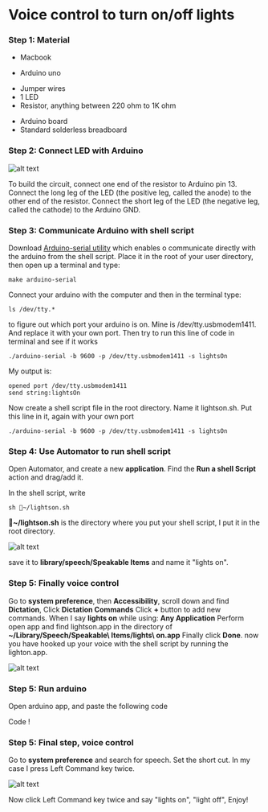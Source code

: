 # Voice control to turn on/off lights

### Step 1: Material 

* Macbook
- Arduino uno
+ Jumper wires
+ 1 LED
+ Resistor, anything between 220 ohm to 1K ohm
- Arduino board
- Standard solderless breadboard

### Step 2: Connect LED with Arduino 

![alt text](https://raw.githubusercontent.com/TokyoBirdy/Voice-control-lights-on-and-off/master/Led%20connect.jpg)

To build the circuit, connect one end of the resistor to Arduino pin 13. Connect the long leg of the LED (the positive leg, called the anode) to the other end of the resistor. Connect the short leg of the LED (the negative leg, called the cathode) to the Arduino GND.



### Step 3: Communicate Arduino with shell script

Download [Arduino-serial utility](http://todbot.com/blog/2006/12/06/arduino-serial-c-code-to-talk-to-arduino/comment-page-2/) which enables o communicate directly with the arduino from the shell script. Place it in the root of your user directory, then open up a terminal and type:

```
make arduino-serial

```
Connect your arduino with the computer and then in the terminal type:

```
ls /dev/tty.*
```

to figure out which port your arduino is on. Mine is /dev/tty.usbmodem1411. And replace it with your own port. Then try to run this line of code in terminal and see if it works 

```
./arduino-serial -b 9600 -p /dev/tty.usbmodem1411 -s lightsOn

```


My output is:

```
opened port /dev/tty.usbmodem1411
send string:lightsOn
```

Now create a shell script file in the root directory. Name it lightson.sh. Put this line in it, again with your own port 

```
./arduino-serial -b 9600 -p /dev/tty.usbmodem1411 -s lightsOn

```


### Step 4: Use Automator to run shell script

Open Automator, and create a new **application**. Find the **Run a shell Script** action and drag/add it. 

In the shell script, write 

```
sh ~/lightson.sh

```

**~/lightson.sh** is the directory where you put your shell script, I put it in the root directory.

![alt text](https://raw.githubusercontent.com/TokyoBirdy/Voice-control-lights-on-and-off/master/Automator.png)


save it to **library/speech/Speakable Items** and name it "lights on".


### Step 5: Finally voice control

Go to **system preference**, then **Accessibility**, scroll down and find **Dictation**, Click **Dictation Commands** Click **+** button to add new commands. When I say **lights on** while using: **Any Application** Perform  open app and find lightson.app in the directory of **~/Library/Speech/Speakable\ Items/lights\ on.app** Finally click **Done**. now you have hooked up your voice with the shell script by running the lighton.app.
 
![alt text](https://raw.githubusercontent.com/TokyoBirdy/Voice-control-lights-on-and-off/master/Dictation.png)


### Step 5: Run arduino 

Open arduino app, and paste the following code 


Code !





### Step 5: Final step, voice control 

Go to **system preference** and search for speech. Set the short cut. In my case I press Left Command key twice. 

![alt text](https://raw.githubusercontent.com/TokyoBirdy/Voice-control-lights-on-and-off/master/Speech.png)


Now click Left Command key twice and say "lights on", "light off", Enjoy! 
  





